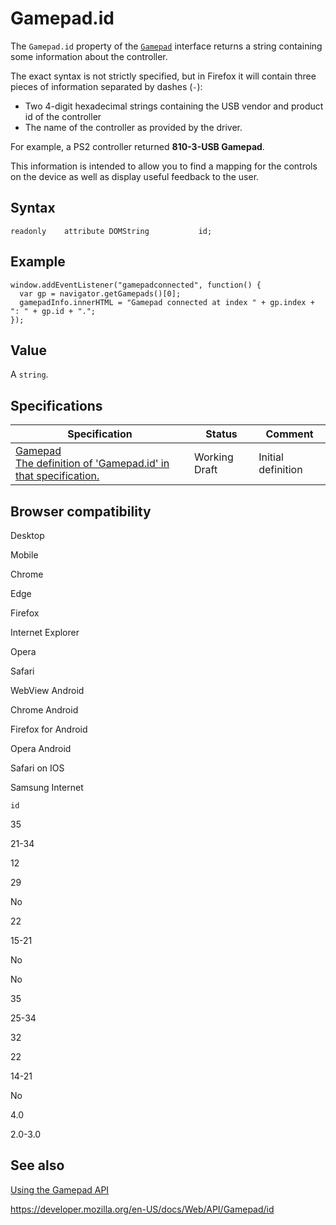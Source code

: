 # Gamepad.id

The `Gamepad.id` property of the [`Gamepad`](../gamepad) interface returns a string containing some information about the controller.

The exact syntax is not strictly specified, but in Firefox it will contain three pieces of information separated by dashes (`-`):

- Two 4-digit hexadecimal strings containing the USB vendor and product id of the controller
- The name of the controller as provided by the driver.

For example, a PS2 controller returned **810-3-USB Gamepad**.

This information is intended to allow you to find a mapping for the controls on the device as well as display useful feedback to the user.

## Syntax

    readonly    attribute DOMString           id;

## Example

    window.addEventListener("gamepadconnected", function() {
      var gp = navigator.getGamepads()[0];
      gamepadInfo.innerHTML = "Gamepad connected at index " + gp.index + ": " + gp.id + ".";
    });

## Value

A <span class="page-not-created">`string`</span>.

## Specifications

<table><thead><tr class="header"><th>Specification</th><th>Status</th><th>Comment</th></tr></thead><tbody><tr class="odd"><td><a href="https://w3c.github.io/gamepad/#dom-gamepad-id">Gamepad<br />
<span class="small">The definition of 'Gamepad.id' in that specification.</span></a></td><td><span class="spec-wd">Working Draft</span></td><td>Initial definition</td></tr></tbody></table>

## Browser compatibility

Desktop

Mobile

Chrome

Edge

Firefox

Internet Explorer

Opera

Safari

WebView Android

Chrome Android

Firefox for Android

Opera Android

Safari on IOS

Samsung Internet

`id`

35

21-34

12

29

No

22

15-21

No

No

35

25-34

32

22

14-21

No

4.0

2.0-3.0

## See also

[Using the Gamepad API](../gamepad_api/using_the_gamepad_api)

<a href="https://developer.mozilla.org/en-US/docs/Web/API/Gamepad/id" class="_attribution-link">https://developer.mozilla.org/en-US/docs/Web/API/Gamepad/id</a>
